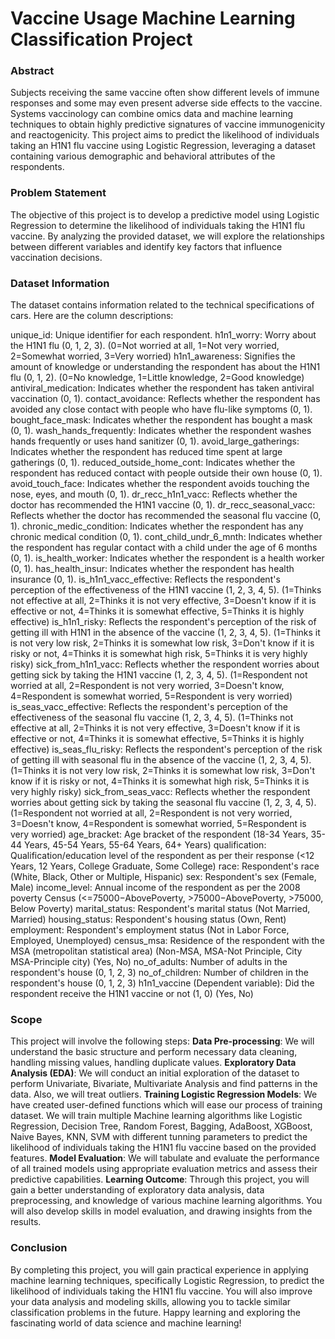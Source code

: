 # Vaccine Usage Machine Learning Classification Project

### Abstract
Subjects receiving the same vaccine often show different levels of immune responses and some may even present adverse side effects to the vaccine. Systems vaccinology can combine omics data and machine learning techniques to obtain highly predictive signatures of vaccine immunogenicity and reactogenicity. This project aims to predict the likelihood of individuals taking an H1N1 flu vaccine using Logistic Regression, leveraging a dataset containing various demographic and behavioral attributes of the respondents.

### Problem Statement
The objective of this project is to develop a predictive model using Logistic Regression to determine the likelihood of individuals taking the H1N1 flu vaccine. By analyzing the provided dataset, we will explore the relationships between different variables and identify key factors that influence vaccination decisions.

### Dataset Information
The dataset contains information related to the technical specifications of cars. Here are the column descriptions:

unique_id: Unique identifier for each respondent.
h1n1_worry: Worry about the H1N1 flu (0, 1, 2, 3). (0=Not worried at all, 1=Not very worried, 2=Somewhat worried, 3=Very worried)
h1n1_awareness: Signifies the amount of knowledge or understanding the respondent has about the H1N1 flu (0, 1, 2). (0=No knowledge, 1=Little knowledge, 2=Good knowledge)
antiviral_medication: Indicates whether the respondent has taken antiviral vaccination (0, 1).
contact_avoidance: Reflects whether the respondent has avoided any close contact with people who have flu-like symptoms (0, 1).
bought_face_mask: Indicates whether the respondent has bought a mask (0, 1).
wash_hands_frequently: Indicates whether the respondent washes hands frequently or uses hand sanitizer (0, 1).
avoid_large_gatherings: Indicates whether the respondent has reduced time spent at large gatherings (0, 1).
reduced_outside_home_cont: Indicates whether the respondent has reduced contact with people outside their own house (0, 1).
avoid_touch_face: Indicates whether the respondent avoids touching the nose, eyes, and mouth (0, 1).
dr_recc_h1n1_vacc: Reflects whether the doctor has recommended the H1N1 vaccine (0, 1).
dr_recc_seasonal_vacc: Reflects whether the doctor has recommended the seasonal flu vaccine (0, 1).
chronic_medic_condition: Indicates whether the respondent has any chronic medical condition (0, 1).
cont_child_undr_6_mnth: Indicates whether the respondent has regular contact with a child under the age of 6 months (0, 1).
is_health_worker: Indicates whether the respondent is a health worker (0, 1).
has_health_insur: Indicates whether the respondent has health insurance (0, 1).
is_h1n1_vacc_effective: Reflects the respondent's perception of the effectiveness of the H1N1 vaccine (1, 2, 3, 4, 5). (1=Thinks not effective at all, 2=Thinks it is not very effective, 3=Doesn't know if it is effective or not, 4=Thinks it is somewhat effective, 5=Thinks it is highly effective)
is_h1n1_risky: Reflects the respondent's perception of the risk of getting ill with H1N1 in the absence of the vaccine (1, 2, 3, 4, 5). (1=Thinks it is not very low risk, 2=Thinks it is somewhat low risk, 3=Don't know if it is risky or not, 4=Thinks it is somewhat high risk, 5=Thinks it is very highly risky)
sick_from_h1n1_vacc: Reflects whether the respondent worries about getting sick by taking the H1N1 vaccine (1, 2, 3, 4, 5). (1=Respondent not worried at all, 2=Respondent is not very worried, 3=Doesn't know, 4=Respondent is somewhat worried, 5=Respondent is very worried)
is_seas_vacc_effective: Reflects the respondent's perception of the effectiveness of the seasonal flu vaccine (1, 2, 3, 4, 5). (1=Thinks not effective at all, 2=Thinks it is not very effective, 3=Doesn't know if it is effective or not, 4=Thinks it is somewhat effective, 5=Thinks it is highly effective)
is_seas_flu_risky: Reflects the respondent's perception of the risk of getting ill with seasonal flu in the absence of the vaccine (1, 2, 3, 4, 5). (1=Thinks it is not very low risk, 2=Thinks it is somewhat low risk, 3=Don't know if it is risky or not, 4=Thinks it is somewhat high risk, 5=Thinks it is very highly risky)
sick_from_seas_vacc: Reflects whether the respondent worries about getting sick by taking the seasonal flu vaccine (1, 2, 3, 4, 5). (1=Respondent not worried at all, 2=Respondent is not very worried, 3=Doesn't know, 4=Respondent is somewhat worried, 5=Respondent is very worried)
age_bracket: Age bracket of the respondent (18-34 Years, 35-44 Years, 45-54 Years, 55-64 Years, 64+ Years)
qualification: Qualification/education level of the respondent as per their response (<12 Years, 12 Years, College Graduate, Some College)
race: Respondent's race (White, Black, Other or Multiple, Hispanic)
sex: Respondent's sex (Female, Male)
income_level: Annual income of the respondent as per the 2008 poverty Census (<=75000−AbovePoverty, >75000−AbovePoverty, >75000, Below Poverty)
marital_status: Respondent's marital status (Not Married, Married)
housing_status: Respondent's housing status (Own, Rent)
employment: Respondent's employment status (Not in Labor Force, Employed, Unemployed)
census_msa: Residence of the respondent with the MSA (metropolitan statistical area) (Non-MSA, MSA-Not Principle, City MSA-Principle city) (Yes, No)
no_of_adults: Number of adults in the respondent's house (0, 1, 2, 3)
no_of_children: Number of children in the respondent's house (0, 1, 2, 3)
h1n1_vaccine (Dependent variable): Did the respondent receive the H1N1 vaccine or not (1, 0) (Yes, No)

### Scope
This project will involve the following steps:
**Data Pre-processing**: We will understand the basic structure and perform necessary data cleaning, handling missing values, handling duplicate values.
**Exploratory Data Analysis (EDA)**: We will conduct an initial exploration of the dataset to perform Univariate, Bivariate, Multivariate Analysis and find patterns in the data. Also, we will treat outliers. 
**Training Logistic Regression Models**: We have created user-defined functions which will ease our process of training dataset. We will train multiple Machine learning algorithms like Logistic Regression, Decision Tree, Random Forest, Bagging, AdaBoost, XGBoost, Naive Bayes, KNN, SVM with different tunning parameters to predict the likelihood of individuals taking the H1N1 flu vaccine based on the provided features.
**Model Evaluation**: We will tabulate and evaluate the performance of all trained models using appropriate evaluation metrics and assess their predictive capabilities.
**Learning Outcome**: Through this project, you will gain a better understanding of exploratory data analysis, data preprocessing, and knowledge of various machine learning algorithms. You will also develop skills in model evaluation, and drawing insights from the results.

### Conclusion
By completing this project, you will gain practical experience in applying machine learning techniques, specifically Logistic Regression, to predict the likelihood of individuals taking the H1N1 flu vaccine. You will also improve your data analysis and modeling skills, allowing you to tackle similar classification problems in the future. Happy learning and exploring the fascinating world of data science and machine learning!
